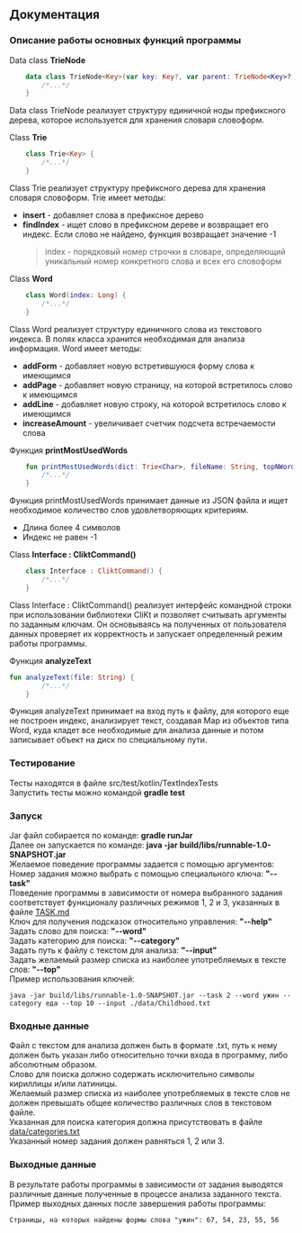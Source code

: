 ## Документация

### Описание работы основных функций программы

Data class **TrieNode**
```kotlin
    data class TrieNode<Key>(var key: Key?, var parent: TrieNode<Key>?) {
        /*...*/
    }
```
Data class TrieNode реализует структуру единичной ноды префиксного дерева,
которое используется для хранения словаря словоформ.

Class **Trie**
```kotlin
    class Trie<Key> {
        /*...*/
    }
```
Class Trie реализует структуру префиксного дерева для хранения словаря словоформ.
Trie имеет методы: <br>
* __insert__ - добавляет слова в префиксное дерево
* __findIndex__ - ищет слово в префиксном дереве и возвращает его индекс. 
                  Если слово не найдено, функция возвращает значение -1
    > index - порядковый номер строчки в словаре, определяющий уникальный номер 
    конкретного слова и всех его словоформ

Class **Word**
```kotlin
    class Word(index: Long) {
        /*...*/
    }
```
Class Word реализует структуру единичного слова из текстового индекса. В полях класса хранится
необходимая для анализа информация.
Word имеет методы: <br>
* __addForm__ - добавляет новую встретившуюся форму слова к имеющимся
* __addPage__ - добавляет новую страницу, на которой встретилось слово к имеющимся
* __addLine__ - добавляет новую строку, на которой встретилось слово к имеющимся
* __increaseAmount__ - увеличивает счетчик подсчета встречаемости слова

Функция **printMostUsedWords**
```kotlin
    fun printMostUsedWords(dict: Trie<Char>, fileName: String, topNWords: Int) {
        /*...*/
    }
```
Функция printMostUsedWords принимает данные из JSON файла и ищет 
необходимое количество слов удовлетворяющих критериям.
* Длина более 4 символов
* Индекс не равен -1

Class **Interface : CliktCommand()** 
```kotlin
    class Interface : CliktCommand() {
        /*...*/
    }
```

Class Interface : CliktCommand() реализует интерфейс командной строки при использовании библиотеки CliKt 
и позволяет считывать аргументы по заданным ключам. Он основываясь на полученных от пользователя данных
проверяет их корректность и запускает определенный режим работы программы.

Функция **analyzeText**
```kotlin
fun analyzeText(file: String) {
        /*...*/
    }
```
Функция analyzeText принимает на вход путь к файлу, для которого еще не построен индекс,
анализирует текст, создавая Map из объектов типа Word, куда кладет все необходимые 
для анализа данные и потом записывает объект на диск по специальному пути.

### Тестирование
Тесты находятся в файле src/test/kotlin/TextIndexTests <br>
Запустить тесты можно командой **gradle test**

### Запуск
Jar файл собирается по команде: **gradle runJar** <br>
Далее он запускается по команде: **java -jar build/libs/runnable-1.0-SNAPSHOT.jar** <br>
Желаемое поведение программы задается с помощью аргументов: <br>
Номер задания можно выбрать с помощью специального ключа: **"--task"** <br>
Поведение программы в зависимости от номера выбранного задания соответствует функционалу 
различных режимов 1, 2 и 3, указанных в файле 
[TASK.md](https://github.com/K-dizzled/text-index-project/blob/master/TASK.md) <br> 
Ключ для получения подсказок относительно управления: **"--help"** <br>
Задать слово для поиска: **"--word"** <br>
Задать категорию для поиска: **"--category"** <br>
Задать путь к файлу с текстом для анализа: **"--input"** <br>
Задать желаемый размер списка из наиболее употребляемых в тексте слов: **"--top"** <br>
Пример использования ключей: <br>
``` 
java -jar build/libs/runnable-1.0-SNAPSHOT.jar --task 2 --word ужин --category еда --top 10 --input ./data/Childhood.txt
```

### Входные данные <br>
Файл с текстом для анализа должен быть в формате .txt, путь к нему должен быть указан либо относительно 
точки входа в программу, либо абсолютным образом. <br> 
Слово для поиска должно содержать исключительно символы кириллицы и/или латиницы. <br> 
Желаемый размер списка из наиболее употребляемых в тексте слов не должен превышать общее количество 
различных слов в текстовом файле. <br> 
Указанная для поиска категория должна присутствовать в файле 
[data/categories.txt](https://github.com/K-dizzled/text-index-project/blob/master/data/categories.txt) <br>
Указанный номер задания должен равняться 1, 2 или 3. <br>

### Выходные данные
В результате работы программы в зависимости от задания выводятся различные данные полученные 
в процессе анализа заданного текста. <br> 
Пример выходных данных после завершения работы программы:
```markdown
Страницы, на которых найдены формы слова "ужин": 67, 54, 23, 55, 56
```